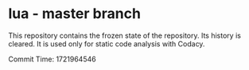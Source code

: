 # lua - master branch

This repository contains the frozen state of the repository.
Its history is cleared. It is used only for static code
analysis with Codacy.

Commit Time: 1721964546